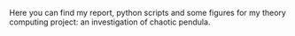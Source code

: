 Here you can find my report, python scripts and some figures for my theory computing project: an investigation of chaotic pendula.
